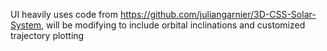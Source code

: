UI heavily uses code from https://github.com/juliangarnier/3D-CSS-Solar-System, will be modifying to include orbital inclinations and customized trajectory plotting
